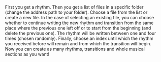 First you get a rhythm. Then you get a list of files in a specific folder (change the address path to your folder). Choose a file from the list or create a new file. In the case of selecting an existing file, you can choose whether to continue writing the new rhythm and transition from the same place where the previous one left off or to start from the beginning (and delete the previous one). The rhythm will be written between one and four times (chosen randomly). Finally, choose an index until which the rhythm you received before will remain and from which the transition will begin.
Now you can create as many rhythms, transitions and whole musical sections as you want!  
